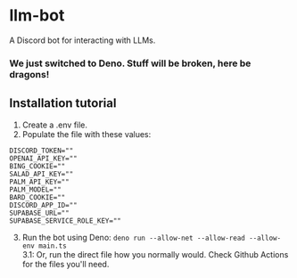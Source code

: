 # llm-bot

A Discord bot for interacting with LLMs.

### We just switched to Deno. Stuff will be broken, here be dragons!

## Installation tutorial

1. Create a .env file.
2. Populate the file with these values:
```
DISCORD_TOKEN=""
OPENAI_API_KEY=""
BING_COOKIE=""
SALAD_API_KEY=""
PALM_API_KEY=""
PALM_MODEL=""
BARD_COOKIE=""
DISCORD_APP_ID=""
SUPABASE_URL=""
SUPABASE_SERVICE_ROLE_KEY=""
```

3. Run the bot using Deno: `deno run --allow-net --allow-read --allow-env main.ts`<br>
  3.1: Or, run the direct file how you normally would. Check Github Actions for the files you'll need.
